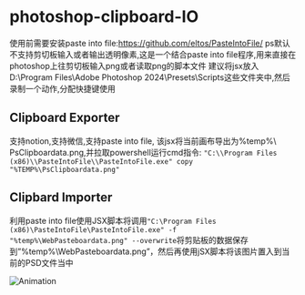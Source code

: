﻿# photoshop-clipboard-IO
使用前需要安装paste into file:https://github.com/eltos/PasteIntoFile/
ps默认不支持剪切板输入或者输出透明像素,这是一个结合paste into file程序,用来直接在photoshop上往剪切板输入png或者读取png的脚本文件
建议将jsx放入D:\Program Files\Adobe Photoshop 2024\Presets\Scripts这些文件夹中,然后录制一个动作,分配快捷键使用

## Clipboard Exporter
支持notion,支持微信,支持paste into file,
该jsx将当前画布导出为%temp%\ PsClipboardata.png,并拉取powershell运行cmd指令:
`"C:\\Program Files (x86)\\PasteIntoFile\\PasteIntoFile.exe" copy "%TEMP%\PsClipboardata.png"`

## Clipbard lmporter
利用paste into file使用JSX脚本将调用`"C:\Program Files (x86)\PasteIntoFile\PasteIntoFile.exe" -f "%temp%\WebPasteboardata.png" --overwrite`将剪贴板的数据保存到”%temp%\WebPasteboardata.png”，然后再使用jSX脚本将该图片置入到当前的PSD文件当中

![Animation](https://github.com/user-attachments/assets/b40093e7-c2c1-4366-b908-6bd74d366ecf)
